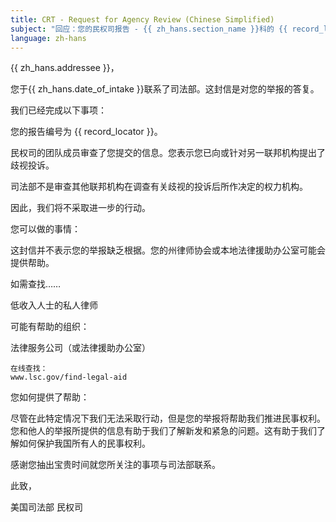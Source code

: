 ```yaml
---
title: CRT - Request for Agency Review (Chinese Simplified)
subject: "回应：您的民权司报告 - {{ zh_hans.section_name }}科的 {{ record_locator }}"
language: zh-hans
---
```

{{ zh_hans.addressee }}，

您于{{ zh_hans.date_of_intake }}联系了司法部。这封信是对您的举报的答复。

我们已经完成以下事项：

您的报告编号为 {{ record_locator }}。

民权司的团队成员审查了您提交的信息。您表示您已向或针对另一联邦机构提出了歧视投诉。

司法部不是审查其他联邦机构在调查有关歧视的投诉后所作决定的权力机构。

因此，我们将不采取进一步的行动。

您可以做的事情：

这封信并不表示您的举报缺乏根据。您的州律师协会或本地法律援助办公室可能会提供帮助。

如需查找……

低收入人士的私人律师

可能有帮助的组织：

法律服务公司（或法律援助办公室）

    在线查找：
    www.lsc.gov/find-legal-aid


您如何提供了帮助：

尽管在此特定情况下我们无法采取行动，但是您的举报将帮助我们推进民事权利。您和他人的举报所提供的信息有助于我们了解新发和紧急的问题。这有助于我们了解如何保护我国所有人的民事权利。

感谢您抽出宝贵时间就您所关注的事项与司法部联系。

此致，

美国司法部
民权司

